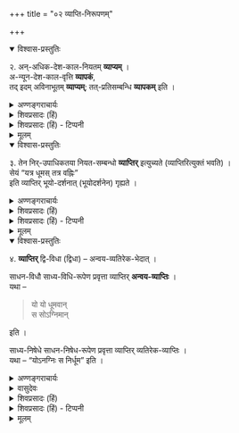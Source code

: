 +++
title = "०२ व्याप्ति-निरूपणम्"

+++


<details open><summary>विश्वास-प्रस्तुतिः</summary>

२. अन्-अधिक-देश-काल-नियतम् **व्याप्यम्** ।  
अ-न्यून-देश-काल-वृत्ति **व्यापकं**,  
तद् इदम् अविनाभूतम् **व्याप्यम्**; तत्-प्रतिसम्बन्धि **व्यापकम्** इति ।
</details>

<details><summary>अण्णङ्गराचार्यः</summary>

**'अनधिके'**ति अधिकः - साध्यानधिकरणीभूतः देशः कालश्च । तत्रावृत्तिस्सद्धेतुरित्यर्थः । साध्यसामानाधिकरण्ये सति साध्याभाववदवृत्तित्वं व्याप्तिरित्येकः पक्षः । **'अन्यूने'**ति । हेतुमति सर्वत्र वर्तमानं साध्यं व्यापकमित्यर्थः । तत्प्रतिसम्बन्धि हेतुनिष्ठाविनाभावनिरूपकम् । 
</details>



<details><summary>शिवप्रसादः (हिं)</summary>

अनुवाद - व्याप्य साध्य की अपेक्षा अधिक देश तथा अधिक काल में नहीं रहता है । व्यापक व्याप्य की अपेक्षा न्यूनदेश अथवा न्यूनकाल में नहीं रहता है । व्याप्य व्यापक का अविनाभूत है । अर्थात् व्यापक के बिना व्याप्य नहीं रहता है । व्यापक व्याप्य का प्रतिसंबंधी होता है । 
</details>

<details><summary>शिवप्रसादः (हिं) - टिप्पनी</summary>

भा० प्र० – अनुमान के लिए व्याप्य एवं व्यापक के स्वरूप का ज्ञान अपेक्षित है । व्याप्य को न्याय की भाषा में हेतु तथा लिङ्ग भी कहा जाता है । व्यापक को साध्य तथा लिङ्गी भी कहा जाता है । साध्य उसे कहते हैं, जिसको अनुमान द्वारा सिद्ध किया जाता है । जैसे— पर्वत में दृश्यमान धूम के द्वारा सिद्ध की जाने वाली अग्नि साध्य है। हेतु, साधन, व्याप्य अथवा लिङ्ग उसे कहते हैं, जो साध्य का साधक होता है । व्याप्य का स्वरूप है कि वह व्यापक के समान अथवा न्यून देश तथा काल में रहता है । व्यापक की अपेक्षा अधिक देश अथवा उससे अधिक काल में व्याप्य नहीं रहता है । व्यापक व्याप्य के समान देश अथवा समान काल में रहता है । अथवा उससे अधिक देश एवं अधिक काल में रहता है । व्यापक कभी भी व्याप्य की अपेक्षा न्यून देश अथवा न्यून काल में नहीं रहता है । व्याप्य का स्वभाव है कि वह व्यापक का अविनाभूत है । 'न विना अविना तथाभूतम् अविनाभूतम्' यह अविनाभूत शब्द की व्युत्पत्ति है । अर्थात् व्याप्य बिना व्यापक के रहता ही नहीं । 

जहाँ अग्नि होगी वहीं धूम होगा, अग्नि के बिना घूम रह ही नहीं सकता है, क्योंकि धूम अग्नि का अविनाभूत है । और जिसके बिना व्याप्य नहीं होता, वह व्यापक कहलाता है; जैसे- अग्नि धूम का व्यापक है । अतएव व्यापक अविनाभूत ( व्याप्य ) का प्रतिसंबंधी होता है । अर्थात् वह हेतु में रहने वाले अविनाभाव का निरूपक होता है ।

</details>


<details><summary>मूलम्</summary>

२. अनधिकदेशकालनियतम् (नियमं) व्याप्यम् । अन्यूनदेशकालवृत्ति व्यापकम् । तदिदमविनाभूतं व्याप्यम्; तत्प्रतिसम्बन्धि व्यापकमिति ।
</details>


<details open><summary>विश्वास-प्रस्तुतिः</summary>

३. तेन निर्-उपाधिकतया नियत-सम्बन्धो **व्याप्तिर्** इत्युच्यते  (व्याप्तिरित्युक्तं भवति) ।  
सेयं “यत्र धूमस् तत्र वह्निः”  
इति व्याप्तिर् भूयो-दर्शनात् (भूयोदर्शनेन) गृह्यते ।
</details>

<details><summary>अण्णङ्गराचार्यः</summary>

**'नियते'**ति । अव्यभिचरितसामानाधिकरण्यम् इत्यर्थः । हेतुमन्निष्ठाभावप्रतियोगितानवच्छेदकसाध्यतावच्छेदकावच्छिन्नं साध्यसामानाधिकरण्यं हेतोस् साध्यनिरूपिता व्याप्तिरित्यर्थः । इयमन्वयव्याप्तिः । नियतत्वोपपादकं निरुपाधिकत्वम् । उपाधिरहितत्वे सति साध्यवद्वृत्तित्वं हेतोर्व्याप्तिरिति पक्षान्तरम् ।  
**भूयोदर्शनेन** भूयस्साध्यहेत्वोरेकस्मिन्नधिकरणे सहवृत्तित्वदर्शनेन । 
</details>


<details><summary>शिवप्रसादः (हिं)</summary>

व्याप्य से व्यापक का उपाधिरहित संबंध व्याप्ति कहलाती है । उस व्याप्ति का ग्रहण; जहाँ-जहाँ घूम होता है वहाँ-वहाँ अग्नि होती है; इस प्रकार बार-बार देखने से होता है ।

[[३५]]
</details>

<details><summary>शिवप्रसादः (हिं) - टिप्पनी</summary>

अनुमिति के लिए व्याप्तिज्ञान का होना अनिवार्य है । बिना व्याप्तिज्ञान के अनुमान नहीं किया जा सकता है । व्याप्य के साथ व्यापक का अव्यभिचरित संबंध ही व्याप्ति है । एकत्राव्यवस्था को व्यभिचार कहते हैं । अर्थात् नियमनिपात या नियम के भंग को व्यभिचार कहते हैं । व्यभिचार से रहित संबंध को अव्यभिचरित सम्बन्ध कहते हैं । धूम और अग्नि का अव्यभिचरित सम्बन्ध है । अव्यभिचरित सम्बन्ध को ही नियत सम्बन्ध कहते हैं । अव्यभिचरित सम्बन्ध को ही निरुपाधिक सम्बन्ध कहते हैं । उपाधि रहने पर ही व्याप्ति दूषित होती है। जैसे - जहाँ जहाँ घूम होता है, वहाँ-वहाँ वह्नि अवश्य होती है । इस प्रकार का ज्ञान ही व्याप्तिग्रह कहलाता है । व्याप्तिग्रह का अर्थ है व्याप्ति का ज्ञान । 

व्याप्तिग्रह — व्याप्तिग्रह के विषय में विचारकों के दो प्रकार के मत हैं । कुछ लोग भूयो भूयो साहचर्य दर्शन को व्याप्ति का ग्राहक मानते हैं ।


[[३६]]




जैसे किसी ने बार-बार महानस ( रसोईघर ) गोष्ठ तथा चत्वर इत्यादि स्थलों में देखा है कि जहाँ-जहाँ धूम होता है, वहाँ वहाँ आग अवश्य होती है । इस भूयो भूयो साहचर्यं दर्शन के बल पर वह निश्चित करता है कि जहाँ-जहाँ धूम होता है वहाँ वहाँ अग्नि होती है । दूसरे प्रकार के लोग भूयो भूयो साहचर्य दर्शन का महत्त्व न देकर नियत साहचर्य दर्शन को व्याप्ति का ग्राहक मानते हैं । वे देखते हैं कि धूम और अग्नि का साहचर्य नियत है, अतएव धूम अग्नि का व्याप्य है । दोनों में होने वाला सम्बन्ध व्याप्ति सम्बन्ध कहलाता है । व्याप्ति सम्बन्ध को ही अव्यभिचरित सम्बन्ध, ऐकान्तिक सम्बन्ध तथा अविनाभाव सम्बन्ध भी कहते हैं ।

</details>

<details><summary>मूलम्</summary>

३. तेन निरुपाधिकतया नियतसम्बन्धो व्याप्तिरित्युच्यते  (व्याप्तिरित्युक्तं भवति) । सेयं “यत्र धूमस्तत्र वह्निः” इति व्याप्तिर्भूयोदर्शनात् (भूयोदर्शनेन) गृह्यते ।
</details>


<details open><summary>विश्वास-प्रस्तुतिः</summary>

४. **व्याप्तिर्** द्वि-विधा (द्विधा) – अन्वय-व्यतिरेक-भेदात् ।  

साधन-विधौ साध्य-विधि-रूपेण प्रवृत्ता व्याप्तिर् **अन्वय-व्याप्तिः** ।  
यथा – 

> यो यो धूमवान्  
स सोऽग्निमान् 

इति । 

साध्य-निषेधे साधन-निषेध-रूपेण प्रवृत्ता व्याप्तिर् व्यतिरेक-व्याप्तिः ।  
यथा – “योऽनग्निः स निर्धूम” इति ।
</details>

<details><summary>अण्णङ्गराचार्यः</summary>

**'साधन-विधा'**व् इति ।  
यत्र यत्र हेतुरस्ति, तत्र तत्र साध्यमस्तीति अन्वयमुखेन सत्त्वमुखेन, हेतुसाध्ययोः, सामानाधिकरण्यद्वारा प्रवृत्ता गृह्यमाणाऽन्वयव्यातिरित्यर्थः । **'साध्यनिषेध'** इति । यत्र यत्र साध्यः नास्ति तत्र तत्र हेतुर्नास्तीति अभावमुखेन साध्यभावहेत्वभावयोः साहचर्यमुखेन गृहीता व्यतिरेकव्याप्तिरित्यर्थः । साध्याभावव्यापकाभावप्रतियोगित्वहेतोरिति भावः । दुष्टा - बाधिता । उपाधि - उपाधिलक्षणम् । साधनाव्यापक उपाधिरिति पाठः साधीयान् । 
</details>

<details><summary>वासुदेवः</summary>

अथ द्वितीयो ऽवतारः । 

**साधन-विधाविति** । हेतु-सद्भावे साध्य-सद्भावो ऽन्वयः । साध्याभावे साधनाभावौ व्यतिरेकः । न पुनः साधनाभावे साध्याभावः । 

> व्याप्य-व्यापकमात्रो हि भावयोर् यादृग् इष्यते ।  
> तयोर् अभावरोस् तस्माद् विपरीतः प्रतीयते ॥ 

इत्य् उक्तेः । 

**यथा वह्निनेति** । यत्र यत्र धूमस् तत्र तत्रार्द्रेन्धन-संयोगो वर्तत इति तस्य साध्य-व्यापकत्वम् । यत्र यत्र वह्निस् तत्र तत्रार्द्रेन्धन-संयोगो नास्ति, अयोगोलके व्यभिचाराद् इति तस्य साधना-व्यापकत्वम् । एवम् अग्रे ऽपि । स्व-व्यापकत्वेनाभिनाभिमतस्य यो व्यापकः स यदि स्व-व्यापको न भवति तर्हि स्व-व्यापकत्वेनाभिमते स्व-व्यापकत्वं नास्त्येव । पर्वतो धूमवानित्यनुमाने वह्नि-व्यापकत्वेनाभिमतस्य धूनस्य व्यापको य आर्द्रेन्धन-संयोगः स वह्नि-व्यापको न भवतीत्य् उपाधि-लक्षणाद् अवगते वह्नि-व्यापकत्वं धूमस्य नास्तीति निश्वयो भवति । एतद् एवोपाधेर् दूषकता-बीजम् । तद् उक्तम् - निरुपाधिक-सम्बन्धस्य व्याप्ति-स्वरूपत्वात् तद्-अभावेन व्याप्तिम् अवसादयन्न् उपाधिर् दूषणम् इति । उपाधि-व्यभिचारेण हेतौ साध्य-व्यभिचारानुमानम् अपि भवति । यथा वह्निर्धूम-व्यभिचारी, धूम-व्यापकार्द्रेन्धन-संयोग-व्यभिचारित्वात् । व्यापक-व्यभिचारिणो व्याप्य-व्यभिचारावश्यकत्वाद् इति । 
</details>


<details><summary>शिवप्रसादः (हिं)</summary>

व्याप्ति दो प्रकार की होती है - अन्वयव्याप्ति और व्यतिरेकव्याप्ति । साधन का सद्भाव बतलाकर साध्य का सद्भावप्रतिपादनपुरस्सर गृहीत की जाने वाली व्याप्ति अन्वयव्याप्ति है । जैसे—जो-जो धूम वाला होता है, वह वह अग्नि वाला होता है । साध्य का निषेध करके साधन का निषेधपूर्वक गृहीत की जाने वाली व्याप्ति व्यतिरेकव्याप्ति कहलाती है । जैसे - जो-जो अग्निरहित होता है, वह निर्धूम होता है । 
</details>

<details><summary>शिवप्रसादः (हिं) - टिप्पनी</summary>

व्याप्ति के भेद - यह व्याप्ति दो प्रकार की होती है - अन्वयव्याप्ति और व्यतिरेकव्याप्ति ।

अन्वयव्याप्ति - ' अन्वयमधिकृत्य प्रवृत्ता व्याप्तिः अन्वयव्याप्तिः' यह अन्वयव्याप्ति की व्युत्पत्ति है । अन्वय को लेकर होने वाली व्याप्ति अन्वयव्याप्ति कहलाती है । 'तत्सत्त्वे तत्सत्त्वम्' यह अन्वय का स्वरूप है । अर्थात् व्याप्य के रहने पर व्यापक का रहना अन्वय कहलाता है । अतएव व्याप्य के सद्भाव को बतलाकर व्यापक के सद्भाव- प्रतिपादनपूर्वक गृहीत होने वाली व्याप्ति अन्वयव्याप्ति है । जैसे—धूम के सद्भाव को देखकर अग्नि के सद्भाव का प्रतिपादनपूर्वक गृहीत होने वाली व्याप्ति । उदाहरणार्थं - 'यत्र यत्र धूमस्तत्र तत्र वह्निः' यह अन्वयव्याप्ति का उदाहरण है । 


[[1]]


व्यतिरेकव्याप्ति - 'व्यतिरेकं प्रकृत्य प्रवृत्ता व्याप्तिः' यह व्यतिरेकव्याप्ति की व्युत्पत्ति है । अर्थात् व्यतिरेक को आधार बनाकर होने वाली व्याप्ति व्यतिरेकव्याप्ति है । 'तद्भावे तदभावो व्यभिचारः । साध्याभावे साधनाभावो व्यभिचारः ।' अर्थात् जिस व्याप्ति में साध्य का अभाव बतलाकर साधन का अभाव बतलाया जाय, वह व्यतिरेक- व्याप्ति है । जैसे – अग्नि के अभाव को बतलाकर घूम का अभाव प्रतिपादित करना व्यतिरेकव्याप्ति है । जैसे- 'योऽग्निः सो निर्धूमः' । जो अग्नि से रहित होता है, वह धूमरहित होता है, यह व्यतिरेकव्याप्ति का उदाहरण है । 
</details>

<details><summary>मूलम्</summary>

४. व्याप्तिर्द्विविधा (द्विधा) – अन्वयव्यतिरेकभेदात् । साधनविधौ साध्यविधिरूपेण प्रवृत्ता व्याप्तिरन्वयव्याप्तिः । यथा – “यो यो धूमवान् स सोऽग्निमान्” इति । साध्यनिषेधे साधननिषेधरूपेण प्रवृत्ता व्याप्तिर्व्यतिरेकव्याप्तिः । यथा – “योऽनग्निः स निर्धूम” इति ।
</details>